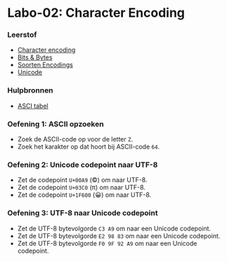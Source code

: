 # Labo-02: Character Encoding

### Leerstof
* [Character encoding](/Character_Encoding/introductie.md)
* [Bits & Bytes](/Character_Encoding/bits-en-bytes.md)
* [Soorten Encodings](/Character_Encoding/soorten.md)
* [Unicode](/Character_Encoding/unicode.md)

### Hulpbronnen
- [ASCI tabel](http://www.asciitabel.be/)

### Oefening 1: ASCII opzoeken

- Zoek de ASCII-code op voor de letter `Z`.
- Zoek het karakter op dat hoort bij ASCII-code `64`.

### Oefening 2: Unicode codepoint naar UTF-8

- Zet de codepoint `U+00A9` (©) om naar UTF-8.
- Zet de codepoint `U+03C0` (π) om naar UTF-8.
- Zet de codepoint `U+1F600` (😀) om naar UTF-8.

### Oefening 3: UTF-8 naar Unicode codepoint

- Zet de UTF-8 bytevolgorde `C3 A9` om naar een Unicode codepoint.
- Zet de UTF-8 bytevolgorde `E2 98 83` om naar een Unicode codepoint.
- Zet de UTF-8 bytevolgorde `F0 9F 92 A9` om naar een Unicode codepoint.
